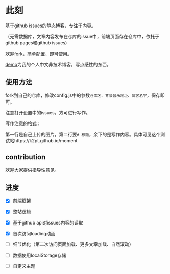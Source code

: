 # 此刻

基于github issues的静态博客，专注于内容。

（无需数据库，文章内容发布在仓库的issue中，前端页面存在仓库中，依托于github pages和github issues)

欢迎fork，简单配置，即可使用。



[demo](https://html50.github.io/moment)为我的个人中文非技术博客，写点感性的东西。



## 使用方法

fork到自己的仓库，修改config.js中的参数`仓库名、背景音乐地址、博客名字`，保存即可。

注意打开设置中的issues，方可进行写作。



写作注意的格式：

第一行是自己上传的图片，第二行要`# 标题`，余下的是写作内容。具体可见这个测试站https://k2pt.github.io/moment



## contribution

欢迎大家提供指导性意见。





## 进度


- [x] 前端框架
- [x] 整站逻辑
- [x] 基于github api对issues内容的读取
- [x] 首次访问loading动画
- [ ] 细节优化（第二次访问页面加载、更多文章加载、自然滚动）
- [ ] 数据使用localStorage存储
- [ ] 自定义主题


